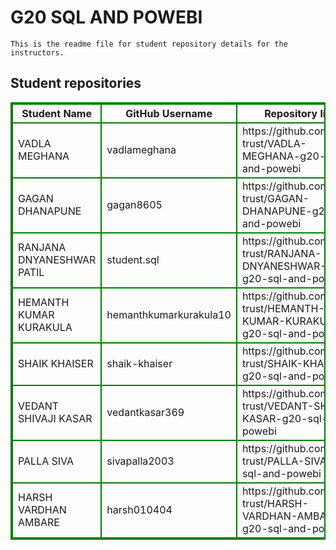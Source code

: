 # G20 SQL AND POWEBI
    This is the readme file for student repository details for the instructors.
## Student repositories 
<table style="border : 2px solid green; width:100%;">
<tr >
<th style="border : 2px solid green;">Student Name</th>
<th style="border : 2px solid green;">GitHub Username</th>
<th style="border : 2px solid green;">Repository link</th>
</tr>
<tr style="border : 2px solid green;">
<td style="border : 2px solid green;">VADLA MEGHANA</td> 

<td style="border : 2px solid green;">vadlameghana</td> 

<td style="border : 2px solid green;">https://github.com/sure-trust/VADLA-MEGHANA-g20-sql-and-powebi</td> 
</tr>

<tr style="border : 2px solid green;">
<td style="border : 2px solid green;">GAGAN DHANAPUNE</td> 

<td style="border : 2px solid green;">gagan8605</td> 

<td style="border : 2px solid green;">https://github.com/sure-trust/GAGAN-DHANAPUNE-g20-sql-and-powebi</td> 
</tr>

<tr style="border : 2px solid green;">
<td style="border : 2px solid green;">RANJANA DNYANESHWAR PATIL</td> 

<td style="border : 2px solid green;">student.sql</td> 

<td style="border : 2px solid green;">https://github.com/sure-trust/RANJANA-DNYANESHWAR-PATIL-g20-sql-and-powebi</td> 
</tr>

<tr style="border : 2px solid green;">
<td style="border : 2px solid green;">HEMANTH KUMAR KURAKULA</td> 

<td style="border : 2px solid green;">hemanthkumarkurakula10</td> 

<td style="border : 2px solid green;">https://github.com/sure-trust/HEMANTH-KUMAR-KURAKULA-g20-sql-and-powebi</td> 
</tr>

<tr style="border : 2px solid green;">
<td style="border : 2px solid green;">SHAIK KHAISER</td> 

<td style="border : 2px solid green;">shaik-khaiser</td> 

<td style="border : 2px solid green;">https://github.com/sure-trust/SHAIK-KHAISER-g20-sql-and-powebi</td> 
</tr>

<tr style="border : 2px solid green;">
<td style="border : 2px solid green;">VEDANT SHIVAJI KASAR</td> 

<td style="border : 2px solid green;">vedantkasar369</td> 

<td style="border : 2px solid green;">https://github.com/sure-trust/VEDANT-SHIVAJI-KASAR-g20-sql-and-powebi</td> 
</tr>

<tr style="border : 2px solid green;">
<td style="border : 2px solid green;">PALLA SIVA</td> 

<td style="border : 2px solid green;">sivapalla2003</td> 

<td style="border : 2px solid green;">https://github.com/sure-trust/PALLA-SIVA-g20-sql-and-powebi</td> 
</tr>

<tr style="border : 2px solid green;">
<td style="border : 2px solid green;">HARSH VARDHAN AMBARE</td> 

<td style="border : 2px solid green;">harsh010404</td> 

<td style="border : 2px solid green;">https://github.com/sure-trust/HARSH-VARDHAN-AMBARE-g20-sql-and-powebi</td> 
</tr>
